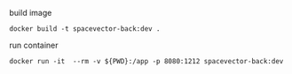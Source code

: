 
build image

```
docker build -t spacevector-back:dev . 
```

run container

```
docker run -it  --rm -v ${PWD}:/app -p 8080:1212 spacevector-back:dev
```
